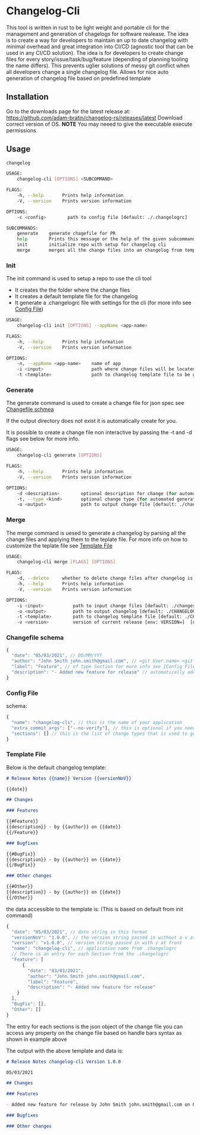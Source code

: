 # Changelog-Cli

This tool is written in rust to be light weight and portable cli for the management and generation of chagelogs for software realease. The idea is to create a way for developers to maintain an up to date changelog with minimal overhead and great integration into CI/CD (agnostic tool that can be used in any CI/CD solution). The idea is for developers to create change files for every story/issue/task/bug/feature (depending of planning tooling the name differs). This prevents uglier solutions of messy git conflict when all developers change a single changelog file. Allows for nice auto generation of changelog file based on predefined template

## Installation

Go to the downloads page for the latest release at: https://github.com/adam-bratin/changelog-rs/releases/latest
Download correct version of OS.
**NOTE** You may neeed to give the executable execute permissions

## Usage

```bash
changelog

USAGE:
    changelog-cli [OPTIONS] <SUBCOMMAND>

FLAGS:
    -h, --help       Prints help information
    -V, --version    Prints version information

OPTIONS:
    -c <config>        path to config file [default: ./.changelogrc]

SUBCOMMANDS:
    generate    generate chagefile for PR
    help        Prints this message or the help of the given subcommand(s)
    init        initialize repo with setup for changelog cli
    merge       merges all the change files into an changelog from template
```

### Init

The init command is used to setup a repo to use the cli tool

- It creates the the folder where the change files
- It creates a default template file for the changelog
- It generate a .changelogrc file with settings for the cli (for more info see [Config File](#config-file))

```bash
USAGE:
    changelog-cli init [OPTIONS] --appName <app-name>

FLAGS:
    -h, --help       Prints help information
    -V, --version    Prints version information

OPTIONS:
    -n, --appName <app-name>    name of app
    -i <input>                  path where change files will be located [default: ./changes/]
    -t <template>               path to changelog template file to be generated [default: ./CHANGELOG.md.hbs]
```

### Generate

The generate command is used to create a change file for json spec see [Changefile schmea](#changefile-schema)

If the output directory does not exist it is automatically create for you.

It is possible to create a change file non interactive by passing the -t and -d flags see below for more info.

```bash
USAGE:
    changelog-cli generate [OPTIONS]

FLAGS:
    -h, --help       Prints help information
    -V, --version    Prints version information

OPTIONS:
    -d <description>        optional description for change (for automated generation)
    -t, --type <kind>       optional change type (for automated generation)
    -o <output>             path to output change file [default: ./changes/]
```

### Merge

The merge command is uesed to generate a changelog by parsing all the change files and applying them to the teplate file. For more info on how to customize the teplate file see [Template File](#template-file)

```bash
USAGE:
    changelog-cli merge [FLAGS] [OPTIONS]

FLAGS:
    -d, --delete     whether to delete change files after changelog is created
    -h, --help       Prints help information
    -V, --version    Prints version information

OPTIONS:
    -i <input>           path to input change files [default: ./changes/]
    -o <output>          path to output changelog [default: ./CHANGELOG.md]
    -t <template>        path to changelog template file [default: ./CHANGELOG.md.hbs]
    -v <version>         version of current release [env: VERSION=]  [default: 0.0.1]
```

### Changefile schema

```js
{
  "date": "05/03/2021", // DD/MM/YYY
  "author": "John Smith john.smith@gmail.com", // <git User.name> <git User.email>
  "label": "Feature", // of type Section for more info see [Config File](#config-file)
  "description": "- Added new feature for release" // automatically add bullet to beginning of description
}
```

### Config File

schema:

```js
{
  "name": "changelog-cli", // this is the name of your application
  "extra_commit_args": ["--no-verify"], // this is optional if you need to skip git hooks
  "sections": [] // this is the list of change types that is used to generate sections in changelog
}
```

### Template File

Below is the default changelog template:

```markdown
# Release Notes {{name}} Version {{versionNoV}}

{{date}}

## Changes

### Features

{{#Feature}}
{{description}} - by {{author}} on {{date}}
{{/Feature}}

### Bugfixes

{{#BugFix}}
{{description}} - by {{author}} on {{date}}
{{/BugFix}}

### Other changes

{{#Other}}
{{description}} - by {{author}} on {{date}}
{{/Other}}
```

the data accessible to the template is: (This is based on default from init command)

```js
{
  "date": "05/03/2021", // date string in this format
  "versionNoV": "1.0.0", // the version string passed in without a v at front
  "version": "v1.0.0", // version string passed in with v at front
  "name": "changelog-cli", // application name from .changelogrc
  // There is an entry for each Section from the .changelogrc
  "Feature": [
      {
        "date": "03/03/2021",
        "author": "John Smith john.smith@gmail.com",
        "label": "Feature",
        "description": "- Added new feature for release"
    }
  ],
  "BugFix": [],
  "Other": []
}
```

The entry for each sections is the json object of the change file you can access
any property on the change file based on handle bars syntax as shown in example above

The output with the above template and data is:

```markdown
# Release Notes changelog-cli Version 1.0.0

05/03/2021

## Changes

### Features

- Added new feature for release by John Smith john.smith@gmail.com on 03/03/2021

### Bugfixes

### Other changes
```
